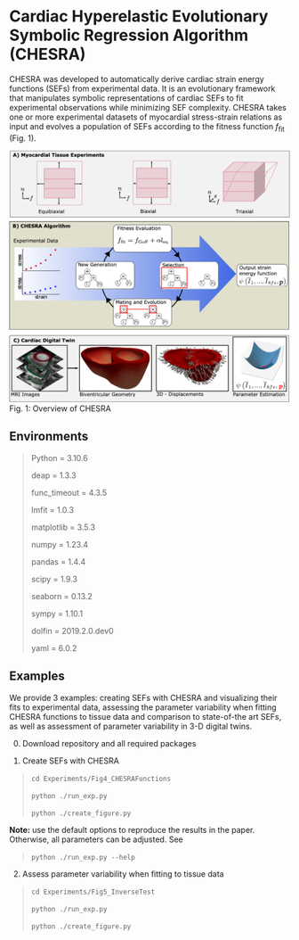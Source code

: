 # Cardiac Hyperelastic Evolutionary Symbolic Regression Algorithm (CHESRA)

CHESRA was developed to automatically derive cardiac strain energy functions (SEFs) from experimental data. 
It is an evolutionary framework that manipulates symbolic representations of cardiac SEFs to fit experimental 
observations while minimizing SEF complexity. CHESRA takes one or more experimental 
datasets of myocardial stress-strain relations as input and evolves a population 
of SEFs according to the fitness function $f_\text{fit}$ (Fig. 1).

![workflow.png](Figures/workflow.png)
Fig. 1: Overview of CHESRA

## Environments

>Python = 3.10.6
> 
>deap = 1.3.3
> 
>func_timeout = 4.3.5
>
>lmfit = 1.0.3
> 
>matplotlib = 3.5.3
>
>numpy = 1.23.4
>
>pandas = 1.4.4
> 
>scipy = 1.9.3
> 
>seaborn = 0.13.2
> 
>sympy = 1.10.1
>
>dolfin = 2019.2.0.dev0
>
>yaml = 6.0.2


## Examples

We provide 3 examples: creating SEFs with CHESRA and visualizing their fits to experimental data, assessing the parameter 
variability when fitting CHESRA functions to tissue data and comparison to state-of-the art SEFs, as well as assessment 
of parameter variability in 3-D digital twins. 

0. Download repository and all required packages

2. Create SEFs with CHESRA

>`cd Experiments/Fig4_CHESRAFunctions`
> 
>`python ./run_exp.py`
> 
> `python ./create_figure.py`
> 
**Note:** use the default options to reproduce the results in the paper. Otherwise, all parameters can be adjusted. See

>`python ./run_exp.py --help`


2. Assess parameter variability when fitting to tissue data
>`cd Experiments/Fig5_InverseTest`
> 
>`python ./run_exp.py`
> 
> `python ./create_figure.py`